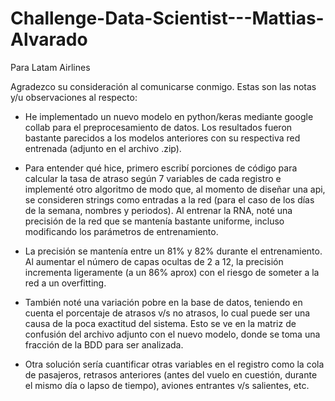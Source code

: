 # Challenge-Data-Scientist---Mattias-Alvarado
Para Latam Airlines


 Agradezco su consideración al comunicarse conmigo. Estas son las notas y/u observaciones al respecto:

- He implementado un nuevo modelo en python/keras mediante google collab para el preprocesamiento de datos. Los resultados fueron bastante parecidos a los modelos anteriores con su respectiva red entrenada (adjunto en el archivo .zip). 

- Para entender qué hice, primero escribí porciones de código para calcular la tasa de atraso según 7 variables de cada registro e implementé otro algoritmo de modo que, al momento de diseñar una api, se consideren strings como entradas a la red (para el caso de los días de la semana, nombres y periodos). Al entrenar la RNA, noté una precisión de la red que se mantenía bastante uniforme, incluso modificando los parámetros de entrenamiento. 

- La precisión se mantenía entre un 81% y 82% durante el entrenamiento. Al aumentar el número de capas ocultas de 2 a 12, la precisión incrementa ligeramente (a un 86% aprox) con el riesgo de someter a la red a un overfitting. 

- También noté una variación pobre en la base de datos, teniendo en cuenta el porcentaje de atrasos v/s no atrasos, lo cual puede ser una causa de la poca exactitud del sistema. Esto se ve en la matriz de confusión del archivo adjunto con el nuevo modelo, donde se toma una fracción de la BDD para ser analizada. 

- Otra solución sería cuantificar otras variables en el registro como la cola de pasajeros, retrasos anteriores (antes del vuelo en cuestión, durante el mismo día o lapso de tiempo), aviones entrantes v/s salientes, etc.
